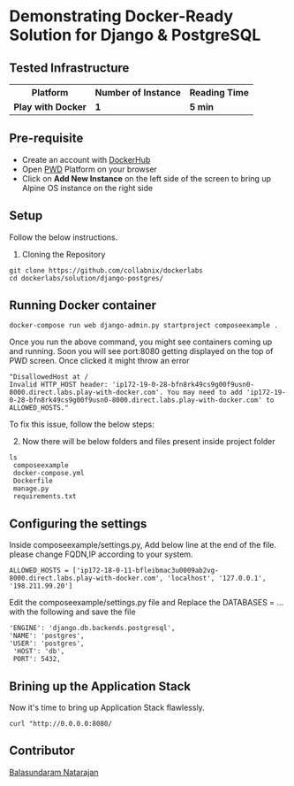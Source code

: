 
# Demonstrating Docker-Ready Solution for Django & PostgreSQL


## Tested Infrastructure

<table class="tg">
  <tr>
    <th class="tg-yw4l"><b>Platform</b></th>
    <th class="tg-yw4l"><b>Number of Instance</b></th>
    <th class="tg-yw4l"><b>Reading Time</b></th>
    
  </tr>
  <tr>
    <td class="tg-yw4l"><b> Play with Docker</b></td>
    <td class="tg-yw4l"><b>1</b></td>
    <td class="tg-yw4l"><b>5 min</b></td>
    </tr>
  </table>

## Pre-requisite

- Create an account with [DockerHub](https://hub.docker.com)
- Open [PWD](https://labs.play-with-docker.com/) Platform on your browser 
- Click on **Add New Instance** on the left side of the screen to bring up Alpine OS instance on the right side


## Setup

Follow the below instructions.

1. Cloning the Repository

```
git clone https://github.com/collabnix/dockerlabs
cd dockerlabs/solution/django-postgres/

```

## Running Docker container

```
docker-compose run web django-admin.py startproject composeexample .
```

Once you run the above command, you might see containers coming up and running. Soon you will see port:8080 getting displayed on the top of PWD screen. Once clicked it might throw an error 

```
"DisallowedHost at /
Invalid HTTP_HOST header: 'ip172-19-0-28-bfn8rk49cs9g00f9usn0-8000.direct.labs.play-with-docker.com'. You may need to add 'ip172-19-0-28-bfn8rk49cs9g00f9usn0-8000.direct.labs.play-with-docker.com' to ALLOWED_HOSTS."
```
 
To fix this issue, follow the below steps:

2. Now there will be below folders and files present inside project folder

 
 ```
 ls
  composeexample
  docker-compose.yml
  Dockerfile
  manage.py
  requirements.txt
```

## Configuring the settings

Inside composeexample/settings.py, Add below line at the end of the file. please change FQDN,IP according to your system.

```
ALLOWED_HOSTS = ['ip172-18-0-11-bfleibmac3u0009ab2vg-8000.direct.labs.play-with-docker.com', 'localhost', '127.0.0.1', '198.211.99.20']
```

Edit the composeexample/settings.py file and Replace the DATABASES = ... with the following and save the file

 ```
 'ENGINE': 'django.db.backends.postgresql',
 'NAME': 'postgres',
 'USER': 'postgres',
  'HOST': 'db',
  PORT': 5432,
```

## Brining up the Application Stack

Now it's time to bring up Application Stack flawlessly. 

```
curl "http://0.0.0.0:8080/
```

## Contributor

[Balasundaram Natarajan](balasundarammaster@gmail.com)
